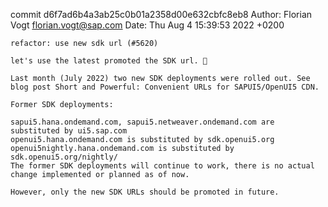 commit d6f7ad6b4a3ab25c0b01a2358d00e632cbfc8eb8
Author: Florian Vogt <florian.vogt@sap.com>
Date:   Thu Aug 4 15:39:53 2022 +0200

    refactor: use new sdk url (#5620)
    
    let's use the latest promoted the SDK url. 🎉
    
    Last month (July 2022) two new SDK deployments were rolled out. See blog post Short and Powerful: Convenient URLs for SAPUI5/OpenUI5 CDN.
    
    Former SDK deployments:
    
    sapui5.hana.ondemand.com, sapui5.netweaver.ondemand.com are substituted by ui5.sap.com
    openui5.hana.ondemand.com is substituted by sdk.openui5.org
    openui5nightly.hana.ondemand.com is substituted by sdk.openui5.org/nightly/
    The former SDK deployments will continue to work, there is no actual change implemented or planned as of now.
    
    However, only the new SDK URLs should be promoted in future.
